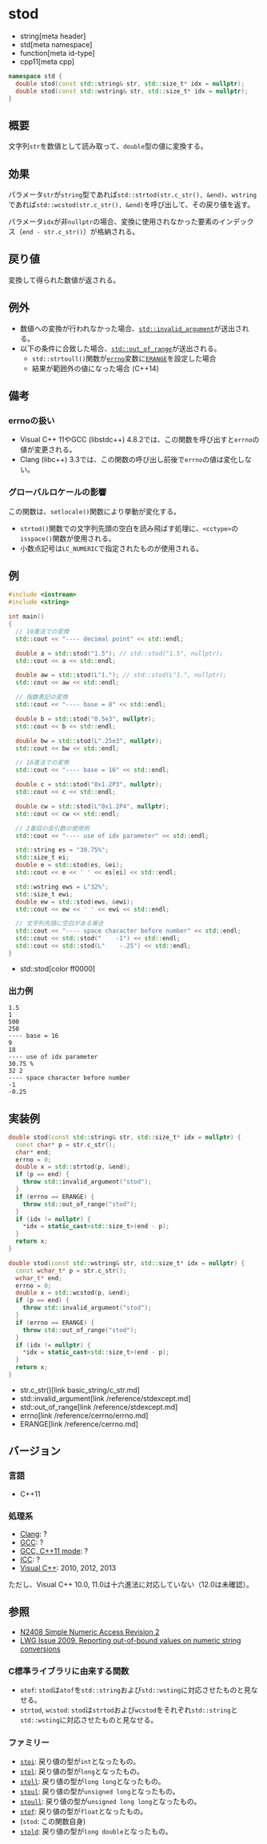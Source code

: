 # stod
* string[meta header]
* std[meta namespace]
* function[meta id-type]
* cpp11[meta cpp]

```cpp
namespace std {
  double stod(const std::string& str, std::size_t* idx = nullptr);
  double stod(const std::wstring& str, std::size_t* idx = nullptr);
}
```

## 概要
文字列`str`を数値として読み取って、`double`型の値に変換する。


## 効果
パラメータ`str`が`string`型であれば`std::strtod(str.c_str(), &end)`、`wstring`であれば`std::wcstod(str.c_str(), &end)`を呼び出して、その戻り値を返す。

パラメータ`idx`が非`nullptr`の場合、変換に使用されなかった要素のインデックス（`end - str.c_str()`）が格納される。


## 戻り値
変換して得られた数値が返される。


## 例外
- 数値への変換が行われなかった場合、[`std::invalid_argument`](/reference/stdexcept.md)が送出される。
- 以下の条件に合致した場合、[`std::out_of_range`](/reference/stdexcept.md)が送出される。
    - `std::strtoull()`関数が[`errno`](/reference/cerrno/errno.md)変数に[`ERANGE`](/reference/cerrno.md)を設定した場合
    - 結果が範囲外の値になった場合 (C++14)


## 備考
### errnoの扱い
- Visual C++ 11やGCC (libstdc++) 4.8.2では、この関数を呼び出すと`errno`の値が変更される。
- Clang (libc++) 3.3では、この関数の呼び出し前後で`errno`の値は変化しない。

### グローバルロケールの影響
この関数は、`setlocale()`関数により挙動が変化する。

- `strtod()`関数での文字列先頭の空白を読み飛ばす処理に、`<cctype>`の`isspace()`関数が使用される。
- 小数点記号は`LC_NUMERIC`で指定されたものが使用される。


## 例
```cpp example
#include <iostream>
#include <string>

int main()
{
  // 10進法での変換
  std::cout << "---- decimal point" << std::endl;

  double a = std::stod("1.5"); // std::stod("1.5", nullptr);
  std::cout << a << std::endl;

  double aw = std::stod(L"1."); // std::stod(L"1.", nullptr);
  std::cout << aw << std::endl;

  // 指数表記の変換
  std::cout << "---- base = 8" << std::endl;

  double b = std::stod("0.5e3", nullptr);
  std::cout << b << std::endl;

  double bw = std::stod(L".25e3", nullptr);
  std::cout << bw << std::endl;

  // 16進法での変換
  std::cout << "---- base = 16" << std::endl;

  double c = std::stod("0x1.2P3", nullptr);
  std::cout << c << std::endl;

  double cw = std::stod(L"0x1.2P4", nullptr);
  std::cout << cw << std::endl;

  // 2番目の仮引数の使用例
  std::cout << "---- use of idx parameter" << std::endl;

  std::string es = "30.75%";
  std::size_t ei;
  double e = std::stod(es, &ei);
  std::cout << e << ' ' << es[ei] << std::endl;

  std::wstring ews = L"32%";
  std::size_t ewi;
  double ew = std::stod(ews, &ewi);
  std::cout << ew << ' ' << ewi << std::endl;

  // 文字列先頭に空白がある場合
  std::cout << "---- space character before number" << std::endl;
  std::cout << std::stod("    -1") << std::endl;
  std::cout << std::stod(L"    -.25") << std::endl;
}
```
* std::stod[color ff0000]

### 出力例
```
1.5
1
500
250
---- base = 16
9
18
---- use of idx parameter
30.75 %
32 2
---- space character before number
-1
-0.25
```

## 実装例
```cpp
double stod(const std::string& str, std::size_t* idx = nullptr) {
  const char* p = str.c_str();
  char* end;
  errno = 0;
  double x = std::strtod(p, &end);
  if (p == end) {
    throw std::invalid_argument("stod");
  }
  if (errno == ERANGE) {
    throw std::out_of_range("stod");
  }
  if (idx != nullptr) {
    *idx = static_cast<std::size_t>(end - p);
  }
  return x;
}

double stod(const std::wstring& str, std::size_t* idx = nullptr) {
  const wchar_t* p = str.c_str();
  wchar_t* end;
  errno = 0;
  double x = std::wcstod(p, &end);
  if (p == end) {
    throw std::invalid_argument("stod");
  }
  if (errno == ERANGE) {
    throw std::out_of_range("stod");
  }
  if (idx != nullptr) {
    *idx = static_cast<std::size_t>(end - p);
  }
  return x;
}
```
* str.c_str()[link basic_string/c_str.md]
* std::invalid_argument[link /reference/stdexcept.md]
* std::out_of_range[link /reference/stdexcept.md]
* errno[link /reference/cerrno/errno.md]
* ERANGE[link /reference/cerrno.md]

## バージョン
### 言語
- C++11

### 処理系
- [Clang](/implementation.md#clang): ?
- [GCC](/implementation.md#gcc): ?
- [GCC, C++11 mode](/implementation.md#gcc): ?
- [ICC](/implementation.md#icc): ?
- [Visual C++](/implementation.md#visual_cpp): 2010, 2012, 2013

ただし、Visual C++ 10.0, 11.0は十六進法に対応していない（12.0は未確認）。

## 参照
- [N2408 Simple Numeric Access Revision 2](http://www.open-std.org/jtc1/sc22/wg21/docs/papers/2007/n2408.html)
- [LWG Issue 2009. Reporting out-of-bound values on numeric string conversions](http://www.open-std.org/jtc1/sc22/wg21/docs/lwg-defects.html#2009)

### C標準ライブラリに由来する関数
- `atof`: `stod`は`atof`を`std::string`および`std::wsting`に対応させたものと見なせる。
- `strtod`, `wcstod`: `stod`は`strtod`および`wcstod`をそれぞれ`std::string`と`std::wsting`に対応させたものと見なせる。

### ファミリー
- [`stoi`](stoi.md): 戻り値の型が`int`となったもの。
- [`stol`](stol.md): 戻り値の型が`long`となったもの。
- [`stoll`](stoll.md): 戻り値の型が`long long`となったもの。
- [`stoul`](stoul.md): 戻り値の型が`unsigned long`となったもの。
- [`stoull`](stoull.md): 戻り値の型が`unsigned long long`となったもの。
- [`stof`](stof.md): 戻り値の型が`float`となったもの。
- (`stod`: この関数自身)
- [`stold`](stold.md): 戻り値の型が`long double`となったもの。
